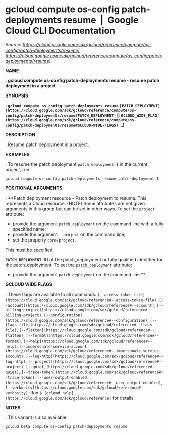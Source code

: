 # gcloud compute os-config patch-deployments resume  |  Google Cloud CLI Documentation

*Source: [https://cloud.google.com/sdk/gcloud/reference/compute/os-config/patch-deployments/resume](https://cloud.google.com/sdk/gcloud/reference/compute/os-config/patch-deployments/resume)*

**NAME**

: **gcloud compute os-config patch-deployments resume - resume patch deployment in a project**

**SYNOPSIS**

: **`gcloud compute os-config patch-deployments resume` `[PATCH_DEPLOYMENT](https://cloud.google.com/sdk/gcloud/reference/compute/os-config/patch-deployments/resume#PATCH_DEPLOYMENT)` [`[GCLOUD_WIDE_FLAG](https://cloud.google.com/sdk/gcloud/reference/compute/os-config/patch-deployments/resume#GCLOUD-WIDE-FLAGS) …`]**

**DESCRIPTION**

: Resume patch deployment in a project.

**EXAMPLES**

: To resume the patch deployment `patch-deployment-1` in the current
project, run:

```
gcloud compute os-config patch-deployments resume patch-deployment-1
```

**POSITIONAL ARGUMENTS**

: **Patch deployment resource - Patch deployment to resume. This represents a Cloud
resource. (NOTE) Some attributes are not given arguments in this group but can
be set in other ways.
To set the `project` attribute:

- provide the argument `patch_deployment` on the command line with a
fully specified name;
- provide the argument `--project` on the command line;
- set the property `core/project`.

This must be specified.

**`PATCH_DEPLOYMENT`**:
ID of the patch_deployment or fully qualified identifier for the
patch_deployment.
To set the `patch_deployment` attribute:

- provide the argument `patch_deployment` on the command line.**

**GCLOUD WIDE FLAGS**

: These flags are available to all commands: `[--access-token-file](https://cloud.google.com/sdk/gcloud/reference#--access-token-file)`,
`[--account](https://cloud.google.com/sdk/gcloud/reference#--account)`, `[--billing-project](https://cloud.google.com/sdk/gcloud/reference#--billing-project)`,
`[--configuration](https://cloud.google.com/sdk/gcloud/reference#--configuration)`,
`[--flags-file](https://cloud.google.com/sdk/gcloud/reference#--flags-file)`,
`[--flatten](https://cloud.google.com/sdk/gcloud/reference#--flatten)`, `[--format](https://cloud.google.com/sdk/gcloud/reference#--format)`, `[--help](https://cloud.google.com/sdk/gcloud/reference#--help)`, `[--impersonate-service-account](https://cloud.google.com/sdk/gcloud/reference#--impersonate-service-account)`,
`[--log-http](https://cloud.google.com/sdk/gcloud/reference#--log-http)`,
`[--project](https://cloud.google.com/sdk/gcloud/reference#--project)`, `[--quiet](https://cloud.google.com/sdk/gcloud/reference#--quiet)`, `[--trace-token](https://cloud.google.com/sdk/gcloud/reference#--trace-token)`, `[--user-output-enabled](https://cloud.google.com/sdk/gcloud/reference#--user-output-enabled)`,
`[--verbosity](https://cloud.google.com/sdk/gcloud/reference#--verbosity)`.
Run `$ [gcloud help](https://cloud.google.com/sdk/gcloud/reference)` for details.

**NOTES**

: This variant is also available:

```
gcloud beta compute os-config patch-deployments resume
```